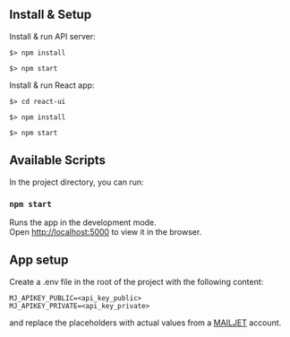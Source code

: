 ## Install & Setup

Install & run API server:

```
$> npm install

$> npm start
```

Install & run React app:

```
$> cd react-ui

$> npm install

$> npm start
```

## Available Scripts

In the project directory, you can run:

### `npm start`

Runs the app in the development mode.<br>
Open [http://localhost:5000](http://localhost:5000) to view it in the browser.

## App setup

Create a .env file in the root of the project with the following content:

```
MJ_APIKEY_PUBLIC=<api_key_public>
MJ_APIKEY_PRIVATE=<api_key_private>
```

and replace the placeholders with actual values from a [MAILJET](https://app.mailjet.com/signup?lang=es_ES) account.

